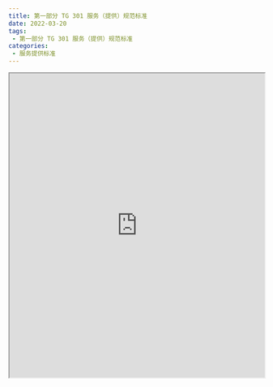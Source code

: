 ```yaml
---
title: 第一部分 TG 301 服务（提供）规范标准
date: 2022-03-20
tags:
 - 第一部分 TG 301 服务（提供）规范标准
categories:
 - 服务提供标准
---
```




<iframe src="http://localhost:8080/pdf/web/viewer.html?file=https://vkceyugu.cdn.bspapp.com/VKCEYUGU-f2824a45-8901-4778-8647-e91230414af7/0acc34d0-1585-4f20-aeb7-0c7ed5fa962f.pdf" width="100%" height="600px"></iframe>
